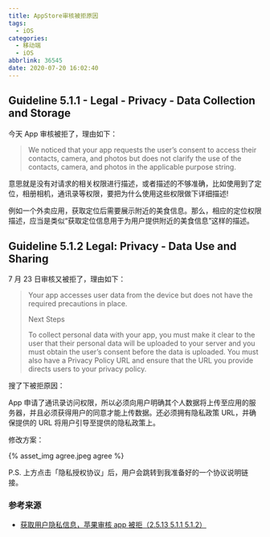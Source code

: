 ```yaml
---
title: AppStore审核被拒原因
tags:
  - iOS
categories:
  - 移动端
  - iOS
abbrlink: 36545
date: 2020-07-20 16:02:40
---
```


## Guideline 5.1.1 - Legal - Privacy - Data Collection and Storage

今天 App 审核被拒了，理由如下：

> We noticed that your app requests the user’s consent to access their contacts, camera, and photos but does not clarify the use of the contacts, camera, and photos in the applicable purpose string.

意思就是没有对请求的相关权限进行描述，或者描述的不够准确，比如使用到了定位，相册相机，通讯录等权限，要把为什么使用这些权限做下详细描述!

例如一个外卖应用，获取定位后需要展示附近的美食信息。那么，相应的定位权限描述，应当是类似“获取定位信息用于为用户提供附近的美食信息”这样的描述。

<!-- more -->

## Guideline 5.1.2 Legal: Privacy - Data Use and Sharing

7 月 23 日审核又被拒了，理由如下：

> Your app accesses user data from the device but does not have the required precautions in place.
>
> Next Steps
>
> To collect personal data with your app, you must make it clear to the user that their personal data will be uploaded to your server and you must obtain the user’s consent before the data is uploaded. You must also have a Privacy Policy URL and ensure that the URL you provide directs users to your privacy policy.

搜了下被拒原因：

App 申请了通讯录访问权限，所以必须向用户明确其个人数据将上传至应用的服务器，并且必须获得用户的同意才能上传数据。还必须拥有隐私政策 URL，并确保提供的 URL 将用户引导至提供的隐私政策上。

修改方案：

{% asset_img agree.jpeg agree %}

P.S. 上方点击「隐私授权协议」后，用户会跳转到我准备好的一个协议说明链接。

### 参考来源

- [获取用户隐私信息，苹果审核 app 被拒（2.5.13 5.1.1 5.1.2）](http://www.jeepxie.net/article/147613.html)
